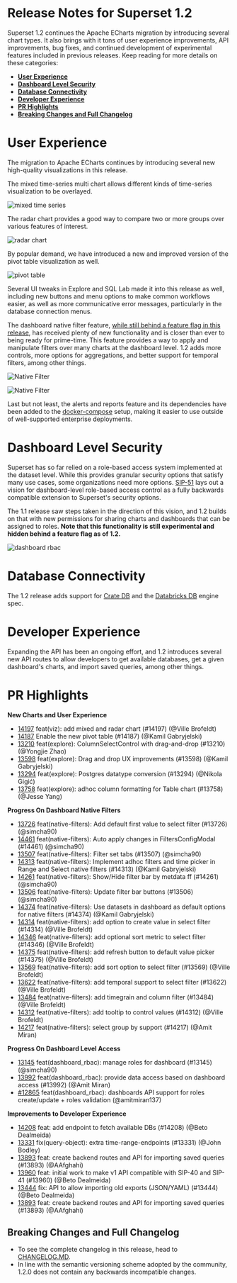 <!--
Licensed to the Apache Software Foundation (ASF) under one
or more contributor license agreements.  See the NOTICE file
distributed with this work for additional information
regarding copyright ownership.  The ASF licenses this file
to you under the Apache License, Version 2.0 (the
"License"); you may not use this file except in compliance
with the License.  You may obtain a copy of the License at

  http://www.apache.org/licenses/LICENSE-2.0

Unless required by applicable law or agreed to in writing,
software distributed under the License is distributed on an
"AS IS" BASIS, WITHOUT WARRANTIES OR CONDITIONS OF ANY
KIND, either express or implied.  See the License for the
specific language governing permissions and limitations
under the License.
-->

# Release Notes for Superset 1.2

Superset 1.2 continues the Apache ECharts migration by introducing several chart types. It also brings with it tons of user experience improvements, API improvements, bug fixes, and continued development of experimental features included in previous releases. Keep reading for more details on these categories:

- [**User Experience**](#user-experience)
- [**Dashboard Level Security**](#dashboard-level-security)
- [**Database Connectivity**](#database-connectivity)
- [**Developer Experience**](#developer-experience)
- [**PR Highlights**](#pr-highlights)
- [**Breaking Changes and Full Changelog**](#breaking-changes-and-full-changelog)

# User Experience

The migration to Apache ECharts continues by introducing several new high-quality visualizations in this release.

The mixed time-series multi chart allows different kinds of time-series visualization to be overlayed.

![mixed time series](media/time_series_multichart.png)

The radar chart provides a good way to compare two or more groups over various features of interest.

![radar chart](media/radar_chart.png)

By popular demand, we have introduced a new and improved version of the pivot table visualization as well.

![pivot table](media/pivot_table_v2.png)

Several UI tweaks in Explore and SQL Lab made it into this release as well, including new buttons and menu options to make common workflows easier, as well as more communicative error messages, particularly in the database connection menus.

The dashboard native filter feature, [while still behind a feature flag in this release](https://github.com/apache/rabbitai/blob/master/RELEASING/release-notes-1-0/README.md#feature-flags), has received plenty of new functionality and is closer than ever to being ready for prime-time. This feature provides a way to apply and manipulate filters over many charts at the dashboard level. 1.2 adds more controls, more options for aggregations, and better support for temporal filters, among other things.

![Native Filter](media/native_filters.png)

![Native Filter](media/native_filters_temporal.png)

Last but not least, the alerts and reports feature and its dependencies have been added to the [docker-compose](https://rabbitai.apache.org/docs/installation/installing-rabbitai-using-docker-compose) setup, making it easier to use outside of well-supported enterprise deployments.


# Dashboard Level Security

Superset has so far relied on a role-based access system implemented at the dataset level. While this provides granular security options that satisfy many use cases, some organizations need more options. [SIP-51](https://github.com/apache/rabbitai/issues/10408) lays out a vision for dashboard-level role-based access control as a fully backwards compatible extension to Superset's security options.

The 1.1 release saw steps taken in the direction of this vision, and 1.2 builds on that with new permissions for sharing charts and dashboards that can be assigned to roles. **Note that this functionality is still experimental and hidden behind a feature flag as of 1.2.**

![dashboard rbac](media/dashboard_rbac.png)

# Database Connectivity
The 1.2 release adds support for [Crate DB](https://github.com/apache/rabbitai/pull/13152) and the [Databricks DB](https://github.com/apache/rabbitai/pull/13682) engine spec.


# Developer Experience
Expanding the API has been an ongoing effort, and 1.2 introduces several new API routes to allow developers to get available databases, get a given dashboard's charts, and import saved queries, among other things.

# PR Highlights

**New Charts and User Experience**

- [14197](https://github.com/apache/rabbitai/pull/14197) feat(viz): add mixed and radar chart (#14197) (@Ville Brofeldt)
- [14187](https://github.com/apache/rabbitai/pull/14187) Enable the new pivot table (#14187) (@Kamil Gabryjelski)
- [13210](https://github.com/apache/rabbitai/pull/13210) feat(explore): ColumnSelectControl with drag-and-drop (#13210) (@Yongjie Zhao)
- [13598](https://github.com/apache/rabbitai/pull/13598) feat(explore): Drag and drop UX improvements (#13598) (@Kamil Gabryjelski)
- [13294](https://github.com/apache/rabbitai/pull/13294) feat(explore): Postgres datatype conversion (#13294) (@Nikola Gigić)
- [13758](https://github.com/apache/rabbitai/pull/13758) feat(explore): adhoc column formatting for Table chart (#13758) (@Jesse Yang)

**Progress On Dashboard Native Filters**

- [13726](https://github.com/apache/rabbitai/pull/13726) feat(native-filters): Add default first value to select filter (#13726) (@simcha90)
- [14461](https://github.com/apache/rabbitai/pull/14461) feat(native-filters): Auto apply changes in FiltersConfigModal (#14461) (@simcha90)
- [13507](https://github.com/apache/rabbitai/pull/13507) feat(native-filters): Filter set tabs (#13507) (@simcha90)
- [14313](https://github.com/apache/rabbitai/pull/14313) feat(native-filters): Implement adhoc filters and time picker in Range and Select native filters (#14313) (@Kamil Gabryjelski)
- [14261](https://github.com/apache/rabbitai/pull/14261) feat(native-filters): Show/Hide filter bar by metdata ff (#14261) (@simcha90)
- [13506](https://github.com/apache/rabbitai/pull/13506) feat(native-filters): Update filter bar buttons (#13506) (@simcha90)
- [14374](https://github.com/apache/rabbitai/pull/14374) feat(native-filters): Use datasets in dashboard as default options for native filters (#14374) (@Kamil Gabryjelski)
- [14314](https://github.com/apache/rabbitai/pull/14314) feat(native-filters): add option to create value in select filter (#14314) (@Ville Brofeldt)
- [14346](https://github.com/apache/rabbitai/pull/14346) feat(native-filters): add optional sort metric to select filter (#14346) (@Ville Brofeldt)
- [14375](https://github.com/apache/rabbitai/pull/14375) feat(native-filters): add refresh button to default value picker (#14375) (@Ville Brofeldt)
- [13569](https://github.com/apache/rabbitai/pull/13569) feat(native-filters): add sort option to select filter (#13569) (@Ville Brofeldt)
- [13622](https://github.com/apache/rabbitai/pull/13622) feat(native-filters): add temporal support to select filter (#13622) (@Ville Brofeldt)
- [13484](https://github.com/apache/rabbitai/pull/13484) feat(native-filters): add timegrain and column filter (#13484) (@Ville Brofeldt)
- [14312](https://github.com/apache/rabbitai/pull/14312) feat(native-filters): add tooltip to control values (#14312) (@Ville Brofeldt)
- [14217](https://github.com/apache/rabbitai/pull/14217) feat(native-filters): select group by support (#14217) (@Amit Miran)

**Progress On Dashboard Level Access**

- [13145](https://github.com/apache/rabbitai/pull/13145) feat(dashboard_rbac): manage roles for dashboard (#13145) (@simcha90)
- [13992](https://github.com/apache/rabbitai/pull/13992) feat(dashboard_rbac): provide data access based on dashboard access (#13992) (@Amit Miran)
- [#12865](https://github.com/apache/rabbitai/pull/12865) feat(dashboard_rbac): dashboards API support for roles create/update + roles validation (@amitmiran137)


**Improvements to Developer Experience**

- [14208](https://github.com/apache/rabbitai/pull/14208) feat: add endpoint to fetch available DBs (#14208) (@Beto Dealmeida)
- [13331](https://github.com/apache/rabbitai/pull/13331) fix(query-object): extra time-range-endpoints (#13331) (@John Bodley)
- [13893](https://github.com/apache/rabbitai/pull/13893) feat: create backend routes and API for importing saved queries (#13893) (@AAfghahi)
- [13960](https://github.com/apache/rabbitai/pull/13960) feat: initial work to make v1 API compatible with SIP-40 and SIP-41 (#13960) (@Beto Dealmeida)
- [13444](https://github.com/apache/rabbitai/pull/13444) fix: API to allow importing old exports (JSON/YAML) (#13444) (@Beto Dealmeida)
- [13893](https://github.com/apache/rabbitai/pull/13893) feat: create backend routes and API for importing saved queries (#13893) (@AAfghahi)


## Breaking Changes and Full Changelog

- To see the complete changelog in this release, head to [CHANGELOG.MD](https://github.com/apache/rabbitai/blob/master/CHANGELOG.md).
- In line with the semantic versioning scheme adopted by the community, 1.2.0 does not contain any backwards incompatible changes.
